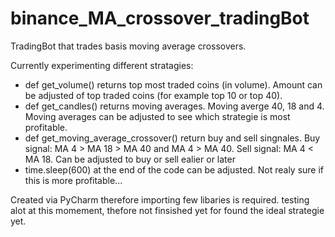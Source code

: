 # binance_MA_crossover_tradingBot
TradingBot that trades basis moving average crossovers. 

Currently experimenting different stratagies: 

- def get_volume() returns top most traded coins (in volume). Amount can be adjusted of top traded coins (for example top 10 or top 40).
- def get_candles() returns moving averages. Moving averge 40, 18 and 4. Moving averages can be adjusted to see which strategie is most profitable. 
- def get_moving_average_crossover() return buy and sell singnales. Buy signal: MA 4 > MA 18 > MA 40 and MA 4 > MA 40. Sell signal: MA 4 < MA 18. Can be adjusted to buy or sell ealier or later
- time.sleep(600) at the end of the code can be adjusted. Not realy sure if this is more profitable... 

Created via PyCharm therefore importing few libaries is required. testing alot at this momement, thefore not finsished yet for found the ideal strategie yet. 
